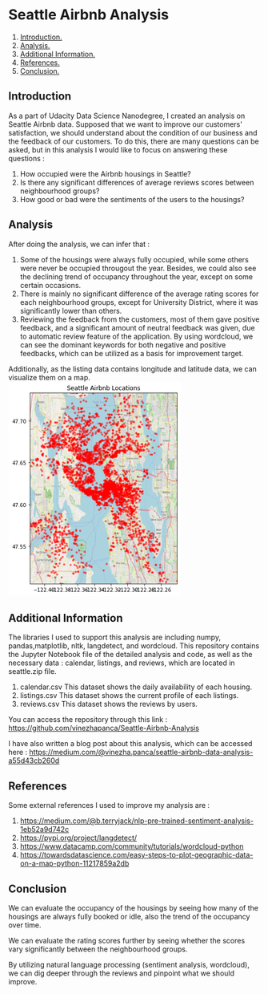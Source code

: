 # Seattle Airbnb Analysis

1. [ Introduction. ](#Introduction)
2. [ Analysis. ](#Analysis)
3. [ Additional Information. ](#Additional-Information)
4. [ References.](#References)
5. [ Conclusion. ](#Conclusion)


## Introduction
As a part of Udacity Data Science Nanodegree, I created an analysis on Seattle Airbnb data.
Supposed that we want to improve our customers' satisfaction, we should understand about the condition of our business and the feedback of our customers.
To do this, there are many questions can be asked, but in this analysis I would like to focus on answering these questions :
1. How occupied were the Airbnb housings in Seattle?
2. Is there any significant differences of average reviews scores between neighbourhood groups?
3. How good or bad were the sentiments of the users to the housings?

## Analysis
After doing the analysis, we can infer that :
1. Some of the housings were always fully occupied, while some others were never be occupied througout the year. Besides, we could also see the declining trend of occupancy throughout the year, except on some certain occasions. 
2. There is mainly no significant difference of the average rating scores for each neighbourhood groups, except for University District, where it was significantly lower than others.
3. Reviewing the feedback from the customers, most of them gave positive feedback, and a significant amount of neutral feedback was given, due to automatic review feature of the application. By using wordcloud, we can see the dominant keywords for both negative and positive feedbacks, which can be utilized as a basis for improvement target.

Additionally, as the listing data contains longitude and latitude data, we can visualize them on a map.
![Screenshot](seattle_airbnb_maps.png)


## Additional Information
The libraries I used to support this analysis are including numpy, pandas,matplotlib, nltk, langdetect, and wordcloud.
This repository contains the Jupyter Notebook file of the detailed analysis and code, as well as the necessary data : calendar, listings, and reviews, which are located in seattle.zip file.
1. calendar.csv
This dataset shows the daily availability of each housing. 
2. listings.csv
This dataset shows the current profile of each listings.
3. reviews.csv
This dataset shows the reviews by users.

You can access the repository through this link : https://github.com/vinezhapanca/Seattle-Airbnb-Analysis

I have also written a blog post about this analysis, which can be accessed here : https://medium.com/@vinezha.panca/seattle-airbnb-data-analysis-a55d43cb260d

## References
Some external references I used to improve my analysis are :
1. https://medium.com/@b.terryjack/nlp-pre-trained-sentiment-analysis-1eb52a9d742c
2. https://pypi.org/project/langdetect/
3. https://www.datacamp.com/community/tutorials/wordcloud-python
4. https://towardsdatascience.com/easy-steps-to-plot-geographic-data-on-a-map-python-11217859a2db

## Conclusion
We can evaluate the occupancy of the housings by seeing how many of the housings are always fully booked or idle, also the trend of the occupancy over time.

We can evaluate the rating scores further by seeing whether the scores vary significantly between the neighbourhood groups.

By utilizing natural language processing (sentiment analysis, wordcloud), we can dig deeper through the reviews and pinpoint what we should improve.


